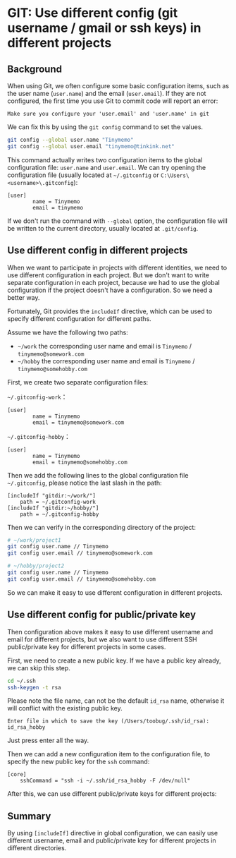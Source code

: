 # GIT: Use different config (git username / gmail or ssh keys) in different projects

<Validator :platform-list="['Git 2.37']" date="2023-03-06" />

## Background

When using Git, we often configure some basic configuration items, such as the user name (`user.name`) and the email (`user.email`). If they are not configured, the first time you use Git to commit code will report an error:

```
Make sure you configure your 'user.email' and 'user.name' in git
```

We can fix this by using the `git config` command to set the values.

```sh
git config --global user.name "Tinymemo"
git config --global user.email "tinymemo@tinkink.net"
```

This command actually writes two configuration items to the global configuration file: `user.name` and `user.email`. We can try opening the configuration file (usually located at `~/.gitconfig` or `C:\Users\<username>\.gitconfig`):

```
[user]
        name = Tinymemo
        email = tinymemo
```

If we don't run the command with `--global` option, the configuration file will be written to the current directory, usually located at `.git/config`.

## Use different config in different projects

When we want to participate in projects with different identities, we need to use different configuration in each project. But we don't want to write separate configuration in each project, because we had to use the global configuration if the project doesn't have a configuration. So we need a better way.

Fortunately, Git provides the `includeIf` directive, which can be used to specify different configuration for different paths.

Assume we have the following two paths:

- `~/work` the corresponding user name and email is `Tinymemo` / `tinymemo@somework.com`
- `~/hobby` the corresponding user name and email is `Tinymemo` / `tinymemo@somehobby.com`

First, we create two separate configuration files:

`~/.gitconfig-work`：

```
[user]
        name = Tinymemo
        email = tinymemo@somework.com
```

`~/.gitconfig-hobby`：

```
[user]
        name = Tinymemo
        email = tinymemo@somehobby.com
```

Then we add the following lines to the global configuration file `~/.gitconfig`, please notice the last slash in the path:

```
[includeIf "gitdir:~/work/"]
    path = ~/.gitconfig-work
[includeIf "gitdir:~/hobby/"]
    path = ~/.gitconfig-hobby
```

Then we can verify in the corresponding directory of the project:

```sh
# ~/work/project1
git config user.name // Tinymemo
git config user.email // tinymemo@somework.com

# ~/hobby/project2
git config user.name // Tinymemo
git config user.email // tinymemo@somehobby.com
```

So we can make it easy to use different configuration in different projects.

## Use different config for public/private key

Then configuration above makes it easy to use different username and email for different projects, but we also want to use different SSH public/private key for different projects in some cases.

First, we need to create a new public key. If we have a public key already, we can skip this step.

```sh
cd ~/.ssh
ssh-keygen -t rsa
```

Please note the file name, can not be the default `id_rsa` name, otherwise it will conflict with the existing public key.

```
Enter file in which to save the key (/Users/toobug/.ssh/id_rsa): id_rsa_hobby
```

Just press enter all the way.

Then we can add a new configuration item to the configuration file, to specify the new public key for the `ssh` command:

```
[core]
    sshCommand = "ssh -i ~/.ssh/id_rsa_hobby -F /dev/null"
```

After this, we can use different public/private keys for different projects:

## Summary

By using `[includeIf]` directive in global configuration, we can easily use different username, email and public/private key for different projects in different directories.
